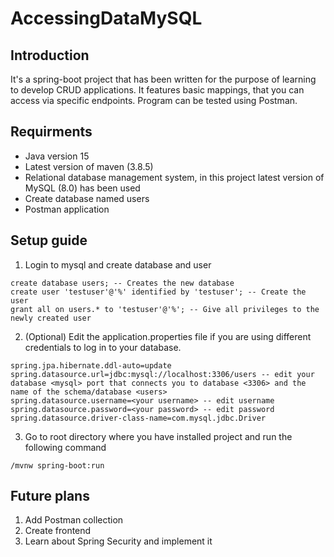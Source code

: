 # AccessingDataMySQL

## Introduction

It's a spring-boot project that has been written for the purpose of learning to develop CRUD applications. It features basic mappings, that you can access via specific endpoints. Program can be tested using Postman.

## Requirments

- Java version 15
- Latest version of maven (3.8.5)
- Relational database management system, in this project latest version of MySQL (8.0) has been used
- Create database named users
- Postman application

## Setup guide
1. Login to mysql and create database and user
```
create database users; -- Creates the new database
create user 'testuser'@'%' identified by 'testuser'; -- Create the user
grant all on users.* to 'testuser'@'%'; -- Give all privileges to the newly created user
```
2. (Optional) Edit the application.properties file if you are using different credentials to log in to your database.
```
spring.jpa.hibernate.ddl-auto=update
spring.datasource.url=jdbc:mysql://localhost:3306/users -- edit your database <mysql> port that connects you to database <3306> and the name of the schema/database <users> 
spring.datasource.username=<your username> -- edit username
spring.datasource.password=<your password> -- edit password
spring.datasource.driver-class-name=com.mysql.jdbc.Driver
```
3. Go to root directory where you have installed project and run the following command
```
/mvnw spring-boot:run
```

## Future plans
1. Add Postman collection
2. Create frontend
3. Learn about Spring Security and implement it
